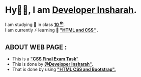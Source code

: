 <h1>Hy👋🏻, I am <b><u>Developer Insharah</u></b>.</h1>
I am studying 📖 in class <b><u>10 <sup>th</sup></u></b>. <br>
I am currently ⚡ learning 📖 <b> <u> "HTML and CSS"</u> </b>.<br>
<h2>ABOUT WEB PAGE :</h2>
<ul>
  <li>This is a <b><u>"CSS Final Exam Task"</u></b></li>
  <li>This is done by <a href="https://github.com/DeveloperInsharah"><b><u>@Developer Insharah"</u></b></a>.</li>
  <li>That is done by using  <b><u>"HTML CSS and Bootstrap".</u></b></li>
</ul>
